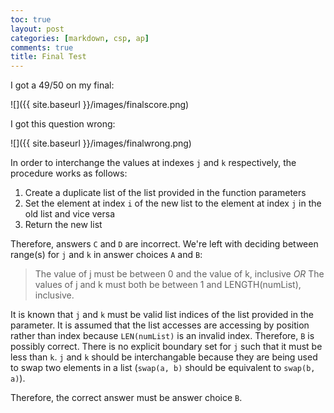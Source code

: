 ```yaml
---
toc: true
layout: post
categories: [markdown, csp, ap]
comments: true
title: Final Test
---
```


I got a 49/50 on my final:

![]({{ site.baseurl }}/images/finalscore.png)

I got this question wrong:

![]({{ site.baseurl }}/images/finalwrong.png)

In order to interchange the values at indexes `j` and `k` respectively, the procedure works as follows:

1. Create a duplicate list of the list provided in the function parameters
2. Set the element at index `i` of the new list to the element at index `j` in the old list and vice versa
3. Return the new list

Therefore, answers `C` and `D` are incorrect. We're left with deciding between range(s) for `j` and `k` in answer choices `A` and `B`:

> The value of j must be between 0 and the value of k, inclusive _OR_ The values of j and k must both be between 1 and LENGTH(numList), inclusive.

It is known that `j` and `k` must be valid list indices of the list provided in the parameter. It is assumed that the list accesses are accessing by position rather than index because `LEN(numList)` is an invalid index. Therefore, `B` is possibly correct. There is no explicit boundary set for `j` such that it must be less than `k`. `j` and `k` should be interchangable because they are being used to swap two elements in a list (`swap(a, b)` should be equivalent to `swap(b, a)`).

Therefore, the correct answer must be answer choice `B`.
